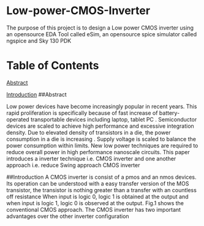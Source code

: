 # Low-power-CMOS-Inverter
The purpose of this project is to design a Low power CMOS inverter using an opensource EDA Tool called eSim, an opensource spice simulator called ngspice and Sky 130 PDK
# Table of Contents
[Abstract](#Abstract)

 [Introduction](#Introduction)
 ##Abstract
 
 Low power devices have become increasingly popular in recent years. This rapid proliferation is specifically because of fast increase of battery-operated transportable devices including laptop, tablet PC . Semiconductor devices are scaled to achieve high performance and excessive integration density. Due to elevated density of transistors in a die, the power consumption in a die is increasing . Supply voltage is scaled to balance the power consumption within limits.
New low power techniques are required to reduce overall power in high performance nanoscale circuits.
This paper introduces a inverter technique i.e. CMOS inverter and one another approach i.e. reduce Swing approach CMOS inverter

##Introduction
A CMOS inverter is consist of a pmos  and an nmos devices. Its operation can be understood with a easy transfer version of the MOS transistor, the transistor is nothing greater than a transfer with an countless off resistance When input is logic 0, logic 1 is obtained at the output and when input is logic 1, logic 0 is observed at the output. Fig.1 shows the conventional CMOS approach.
The CMOS inverter has two important advantages over the other inverter configuration

